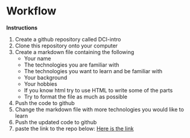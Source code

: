 # Workflow

**Instructions**

1. Create a github repository called DCI-intro
2. Clone this repository onto your computer
3. Create a markdown file containing the following
   - Your name
   - The technologies you are familiar with
   - The technologies you want to learn and be familiar with
   - Your background
   - Your hobbies
   - If you know html try to use HTML to write some of the parts
   - Try to format the file as much as possible
4. Push the code to github
5. Change the markdown file with more technologies you would like to learn
6. Push the updated code to github
7. paste the link to the repo below:
   [Here is the link](https://github.com/KaiWelu/DCI-intro)
